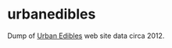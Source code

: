 urbanedibles
============

Dump of [Urban Edibles](http://urbanedibles.org) web site data circa 2012.
